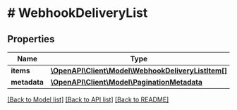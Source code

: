 # # WebhookDeliveryList

## Properties

Name | Type | Description | Notes
------------ | ------------- | ------------- | -------------
**items** | [**\OpenAPI\Client\Model\WebhookDeliveryListItem[]**](WebhookDeliveryListItem.md) |  | [optional]
**metadata** | [**\OpenAPI\Client\Model\PaginationMetadata**](PaginationMetadata.md) |  | [optional]

[[Back to Model list]](../../README.md#models) [[Back to API list]](../../README.md#endpoints) [[Back to README]](../../README.md)
